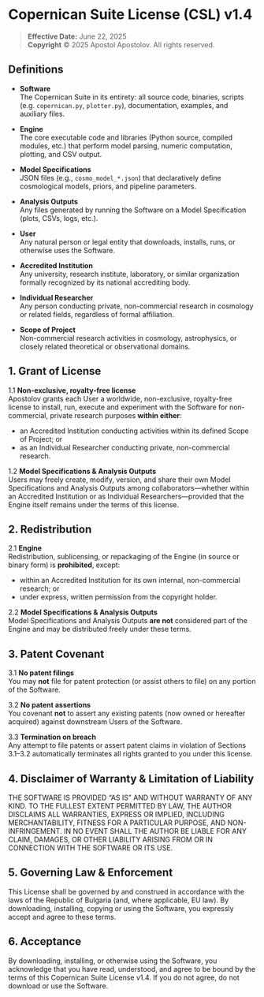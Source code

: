 # Copernican Suite License (CSL) v1.4

> **Effective Date:** June 22, 2025  
> **Copyright** © 2025 Apostol Apostolov. All rights reserved.

## Definitions

- **Software**  
  The Copernican Suite in its entirety: all source code, binaries, scripts (e.g. `copernican.py`, `plotter.py`), documentation, examples, and auxiliary files.

- **Engine**  
  The core executable code and libraries (Python source, compiled modules, etc.) that perform model parsing, numeric computation, plotting, and CSV output.

- **Model Specifications**  
  JSON files (e.g., `cosmo_model_*.json`) that declaratively define cosmological models, priors, and pipeline parameters.

- **Analysis Outputs**  
  Any files generated by running the Software on a Model Specification (plots, CSVs, logs, etc.).

- **User**  
  Any natural person or legal entity that downloads, installs, runs, or otherwise uses the Software.

- **Accredited Institution**  
  Any university, research institute, laboratory, or similar organization formally recognized by its national accrediting body.

- **Individual Researcher**  
  Any person conducting private, non-commercial research in cosmology or related fields, regardless of formal affiliation.

- **Scope of Project**  
  Non-commercial research activities in cosmology, astrophysics, or closely related theoretical or observational domains.

## 1. Grant of License

1.1 **Non-exclusive, royalty-free license**  
Apostolov grants each User a worldwide, non-exclusive, royalty-free license to install, run, execute and experiment with the Software for non-commercial, private research purposes **within either**:  
  - an Accredited Institution conducting activities within its defined Scope of Project; or  
  - as an Individual Researcher conducting private, non-commercial research.

1.2 **Model Specifications & Analysis Outputs**  
Users may freely create, modify, version, and share their own Model Specifications and Analysis Outputs among collaborators—whether within an Accredited Institution or as Individual Researchers—provided that the Engine itself remains under the terms of this license.

## 2. Redistribution

2.1 **Engine**  
Redistribution, sublicensing, or repackaging of the Engine (in source or binary form) is **prohibited**, except:  
  - within an Accredited Institution for its own internal, non-commercial research; or  
  - under express, written permission from the copyright holder.

2.2 **Model Specifications & Analysis Outputs**  
Model Specifications and Analysis Outputs **are not** considered part of the Engine and may be distributed freely under these terms.

## 3. Patent Covenant

3.1 **No patent filings**  
You may **not** file for patent protection (or assist others to file) on any portion of the Software.

3.2 **No patent assertions**  
You covenant **not** to assert any existing patents (now owned or hereafter acquired) against downstream Users of the Software.

3.3 **Termination on breach**  
Any attempt to file patents or assert patent claims in violation of Sections 3.1–3.2 automatically terminates all rights granted to you under this license.

## 4. Disclaimer of Warranty & Limitation of Liability

THE SOFTWARE IS PROVIDED “AS IS” AND WITHOUT WARRANTY OF ANY KIND. TO THE FULLEST EXTENT PERMITTED BY LAW, THE AUTHOR DISCLAIMS ALL WARRANTIES, EXPRESS OR IMPLIED, INCLUDING MERCHANTABILITY, FITNESS FOR A PARTICULAR PURPOSE, AND NON-INFRINGEMENT. IN NO EVENT SHALL THE AUTHOR BE LIABLE FOR ANY CLAIM, DAMAGES, OR OTHER LIABILITY ARISING FROM OR IN CONNECTION WITH THE SOFTWARE OR ITS USE.

## 5. Governing Law & Enforcement

This License shall be governed by and construed in accordance with the laws of the Republic of Bulgaria (and, where applicable, EU law). By downloading, installing, copying or using the Software, you expressly accept and agree to these terms.

## 6. Acceptance

By downloading, installing, or otherwise using the Software, you acknowledge that you have read, understood, and agree to be bound by the terms of this Copernican Suite License v1.4. If you do not agree, do not download or use the Software.
